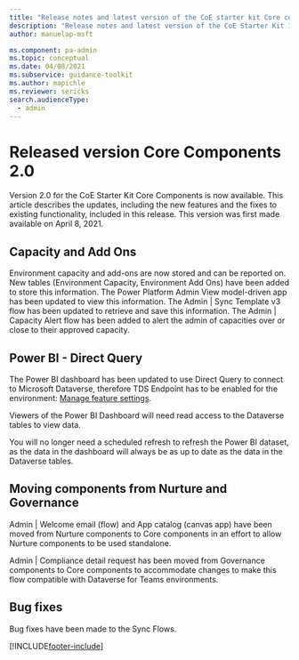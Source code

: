 ```yaml
---
title: "Release notes and latest version of the CoE starter kit Core components 2.0 | MicrosoftDocs"
description: "Release notes and latest version of the CoE Starter Kit 1.99."
author: manuelap-msft

ms.component: pa-admin
ms.topic: conceptual
ms.date: 04/08/2021
ms.subservice: guidance-toolkit
ms.author: mapichle
ms.reviewer: sericks
search.audienceType: 
  - admin
---
```


# Released version Core Components 2.0

Version 2.0 for the CoE Starter Kit Core Components is now available. This article describes the updates, including the new features and the fixes to existing functionality, included in this release. This version was first made available on April 8, 2021.

## Capacity and Add Ons

Environment capacity and add-ons are now stored and can be reported on. New tables (Environment Capacity, Environment Add Ons) have been added to store this information. The Power Platform Admin View model-driven app has been updated to view this information. The Admin | Sync Template v3 flow has been updated to retrieve and save this information. The Admin | Capacity Alert flow has been added to alert the admin of capacities over or close to their approved capacity.

## Power BI - Direct Query

The Power BI dashboard has been updated to use Direct Query to connect to Microsoft Dataverse, therefore TDS Endpoint has to be enabled for the environment: [Manage feature settings](../../../admin/settings-features.md).

Viewers of the Power BI Dashboard will need read access to the Dataverse tables to view data.

You will no longer need a scheduled refresh to refresh the Power BI dataset, as the data in the dashboard will always be as up to date as the data in the Dataverse tables.

## Moving components from Nurture and Governance

Admin | Welcome email (flow) and App catalog (canvas app) have been moved from Nurture components to Core components in an effort to allow Nurture components to be used standalone.

Admin | Compliance detail request has been moved from Governance components to Core components to accommodate changes to make this flow compatible with Dataverse for Teams environments.

## Bug fixes

Bug fixes have been made to the Sync Flows.

[!INCLUDE[footer-include](../../../includes/footer-banner.md)]
